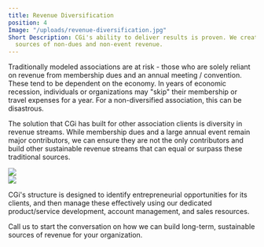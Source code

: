 ```yaml
---
title: Revenue Diversification
position: 4
Image: "/uploads/revenue-diversification.jpg"
Short Description: CGi's ability to deliver results is proven. We create sustainable
  sources of non-dues and non-event revenue.
---
```


<div class="row mb-5 pb-4">
  <div class="col-md-6">
    <p>
      Traditionally modeled associations are at risk - those who are solely reliant on revenue from membership dues and an annual meeting / convention. These tend to be dependent on the economy. In years of
      economic recession, individuals or organizations may "skip" their membership or travel expenses for a
      year. For a non-diversified association, this can be disastrous.
    </p>
    <p>
      The solution that CGi has built for other association clients is diversity in revenue streams. While
      membership dues and a large annual event remain major contributors, we can ensure they are not the
      only contributors and build other sustainable revenue streams that can equal or surpass these traditional
      sources.
    </p>
  </div>
  <div class="col-md-6">
    <img src="/uploads/revenue-diversification-2.jpg">
  </div>
</div>

<div class="row mb-5 pb-4">
  <div class="col-md-6">
    <img src="/uploads/revenue-diversification-3.jpg">
  </div>
  <div class="col-md-6">
    <p>
      CGi's structure is designed to identify entrepreneurial opportunities for its clients, and then manage
      these effectively using our dedicated product/service development, account management, and sales
      resources.
    </p>
    <p>
      Call us to start the conversation on how we can build long-term, sustainable sources of revenue for your organization.
    </p>
  </div>
</div>
